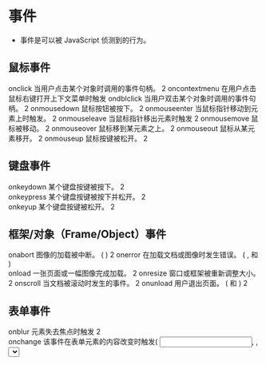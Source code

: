 # 事件

- 事件是可以被 JavaScript 侦测到的行为。
## 鼠标事件
onclick	当用户点击某个对象时调用的事件句柄。	2
oncontextmenu	在用户点击鼠标右键打开上下文菜单时触发
ondblclick	当用户双击某个对象时调用的事件句柄。	2
onmousedown	鼠标按钮被按下。	2
onmouseenter	当鼠标指针移动到元 素上时触发。	2
onmouseleave	当鼠标指针移出元素时触发	2
onmousemove	鼠标被移动。	2
onmouseover	鼠标移到某元素之上。	2
onmouseout	鼠标从某元素移开。	2
onmouseup	鼠标按键被松开。  2
     
## 键盘事件
 
onkeydown	某个键盘按键被按下。	2   
onkeypress	某个键盘按键被按下并松开。	2   
onkeyup	某个键盘按键被松开。   2  
 
## 框架/对象（Frame/Object）事件
 
onabort	图像的加载被中断。 ( <object>)	2
onerror	在加载文档或图像时发生错误。 ( <object>, <body>和 <frameset>)	   
onload	一张页面或一幅图像完成加载。	2
onresize	窗口或框架被重新调整大小。	2
onscroll	当文档被滚动时发生的事件。	2
onunload	用户退出页面。 ( <body> 和 <frameset>)	2     

##  表单事件
onblur	元素失去焦点时触发	2  
onchange	该事件在表单元素的内容改变时触发( <input>, <keygen>, <select>, 和 <textarea>)	2   
onfocus	元素获取焦点时触发	2  
onfocusin	元素即将获取焦点时触发	2  
onfocusout	元素即将失去焦点时触发	2  
oninput	元素获取用户输入时触发	3   
onreset	表单重置时触发	2   
onsearch	用户向搜索域输入文本时触发 ( <input="search">)	   
onselect	用户选取文本时触发 ( <input> 和 <textarea>)	2  
onsubmit	表单提交时触发	2  

## DOM事件流
- DOM2 级事件规定的事件流包含3个阶段：事件捕获阶段/处于目标阶段和事件冒泡阶段。
首先是事件捕获（Netscape 事件流），然后是目标接收到事件，最后是冒泡阶段（IE浏览器事件流）。
- DOM0级事件，触发的事件均在冒泡阶段执行
![DOM事件流](./DOM事件流.png)

```
<body>
    <div id="outer">
        <div id="center">
            <div id="inner">
            </div>
        </div>
    </div>
<script type="text/javascript">
    var outer = document.getElementById("outer");
    var center = document.getElementById("center");
    var inner = document.getElementById("inner");

    // 点击inner，输出 inner    center   outer
    // DOM0级事件，触发的事件均在冒泡阶段执行

    outer.onclick = function (e) {
        console.log("outer");
    };
    center.onclick = function (e) {
        console.log("center");
    };
    inner.onclick = function (e) {
        console.log("inner");
    };
</script>
```



1. DOM 0级事件处理程序

```
//一是在标签内写onclick事件
//二是在JS写onclick=function（）{}函数

<input id="myButton" type="button" value="Press Me" onclick="alert('thanks');" >
document.getElementById("myButton").onclick = function () {
    alert('thanks');
}
```

2. 没有DOM 1级事件处理程序
DOM级别1于1998年10月1日成为W3C推荐标准。1级DOM标准中并没有定义事件相关的内容，所以没有所谓的1级DOM事件模型。

3. DOM 2级事件处理程序
- addEventListener / removeEventListener 
- 它们都有三个参数：
   > 第一个参数是事件名（如click）；
   > 第二个参数是事件处理程序函数；
   > 第三个参数如果是true则表示在捕获阶段调用，为false表示在冒泡阶段调用。
- addEventListener():可以为元素添加 __多个__ 事件处理程序，触发时会按照添加顺序依次调用。
- removeEventListener():不能移除匿名添加的函数。
- 只能给某个事件绑定多个 “不同”的方法 ；
  ele.addEventListener("click",fn1,false);ele.addEventListener("click",fn1,false) ;只执行一次fn1
- dom 0级 事件是元素的私有属性，如onclick， 而addEventListener 是位于 EventTarget上   

4. IE 事件处理程序
- attachEvent/ detachEvent
- 接受2个参数，事件名称和事件处理回调函数；只支持冒泡
IE6~8 问题：
> 绑定的多个事件处理函数，顺序执行并不是按照绑定的顺序执行
> 绑定多个相同的事件处理函数，可以多次执行，标准浏览器则不会重复执行
> 事件中的this 是window ，不是绑定的事件的元素
 


```
   var EventUtil = {
       addHandler:function (ele,type,handler) {
           if(ele.addEventListener){
               ele.addEventListener("type",handler,false);
           }else if(ele.attachEvent){
               ele.attachEvent("on"+type,handler);
           }else{
               ele["on"+type] = handler;
           }
       },
       removeHandler:function (ele,type,handler) {
           if(ele.removeEventListener){
               ele.removeEventListener("type",handler,false);
           }else if(ele.detachEvent){
               ele.detachEvent("on"+type,handler);
           }else{
               ele["on"+type] = null;
           }
       }
   }
```

5. 鼠标事件对象
- 鼠标事件触发时，浏览器默认给方法传递一个参数 MouseEvent
- MouseEvent ---> UIEvent ---> Event ---> Object 
- MouseEvent 记录的是页面唯一一个鼠标触发时的相关信息，和在哪个元素上触发没有关系   
- 事件对象兼容性： ie6~8 ,浏览器不给事件绑定的回调函数传递参数，需要从Window.event获取

5.1 事件对象属性/方法
- type：事件的类型，如onlick中的click；
- srcElement(ie)/target：事件源，就是发生事件的元素；
-  clientX/clientY：事件发生的时候，鼠标相对于浏览器窗口可视文档区域的左上角的位置；(在DOM标准中，这两个属性值都不考虑文档的滚动情况，
也就是说，无论文档滚动到哪里，只要事件发生在窗口左上角，clientX和clientY都是 0，所以在IE中，要想得到事件发生的坐标相对于文档开头的位置，要加上
document.body.scrollLeft和 document.body.scrollTop)
- offsetX,offsetY/layerX,layerY：事件发生的时候，鼠标相对于源元素左上角的位置；
-  pageX,pageY：检索相对于父要素鼠标水平坐标的整数；
   e.pageX = e.pageX || (e.clientX +(document.documentElement.scrollLeft || document.body.scrollLeft))

- altKey,ctrlKey,shiftKey等：返回一个布尔值；
- keyCode：返回keydown何keyup事件发生的时候按键的代码，以及keypress 事件的Unicode字符；(firefox2不支持 event.keycode，可以用 event.which替代 )
- cancelBubble：一个布尔属性，把它设置为true的时候，将停止事件进一步起泡到包容层次的元素；(e.cancelBubble = true; 相当于 e.stopPropagation();)
- returnValue：一个布尔属性，设置为false的时候可以组织浏览器执行默认的事件动作；(e.returnValue = false; 相当于 e.preventDefault();)
- screenX、screenY：鼠标指针相对于显示器左上角的位置，如果

```
<body style="margin: 1000px">
<form action="post">
    <input  type="text" name="username" value=""><br>
    <input id="myButton" type="button" value="Press Me"  >
</form>
<script type="text/javascript">
    var button = document.getElementById("myButton");
    var EventUtil = {
        addHandler:function (ele,type,handler) {
            if(ele.addEventListener){
                ele.addEventListener(type,handler,false);
            }else if(ele.attachEvent){
                ele.attachEvent("on"+type,handler);
            }else{
                ele["on"+type] = handler;
            }
        },
        removeHandler:function (ele,type,handler) {
            if(ele.removeEventListener){
                ele.removeEventListener(type,handler,false);
            }else if(ele.detachEvent){
                ele.detachEvent("on"+type,handler);
            }else{
                ele["on"+type] = null;
            }
        },
        getEvent:function (e) {
            return e? e : window.event;
        },
        getTarget:function (e) {
            return event.target  || event.srcElement;
        },
        preventDefault:function (e) {
            if(e.preventDefault){
                e.preventDefault();
            }else{
                e.returnValue = false;
            }
        },
        stopPropagation: function (e) {
            if(e.stopPropagation){
                e.stopPropagation(); //可以取消捕获和冒泡
            }else{
                e.cancelable = true;  //ie中使用，只能取消冒泡
            }
        },
        getPageX:function (e) {
            return e.pageX? e.pageX:  (e.clientX +(document.documentElement.scrollLeft || document.body.scrollLeft));
        }
    }

    button.onclick = function (e) {
        // 注意：先获取e对象
        e = EventUtil.getEvent();
        console.log(EventUtil.getPageX(e)); //1036
    }
    EventUtil.addHandler(button,"click",function (e) {
        e = EventUtil.getEvent();
        console.log(EventUtil.getPageX(e)); //1036
    });
</script>
```


# 事件委托/事件代理
- 利用事件的冒泡传播机制（触发当前元素的某个行为，它父级所有元素的相关行为都会被触发），如果一个容器中有很多元素都要绑定点击事件，没有必要每个都绑定，只需要给最外层的容器绑定点击事件即可   
在这个方法执行时，通过事件源的区分来进行不同的操作   
  








